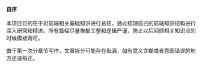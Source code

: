 #### 自序

本项目目的在于对前端相关基础知识进行总结，通过梳理自己的前端知识结构进行深入研究和精进。所有篇幅尽量推敲工整和逻辑严谨，防止以后回顾相关知识点的时候模棱两可。

由于第一次分章节写作，文章拆分可能存在纰漏，如有意义含糊或者意图错误的地方还请指正。

